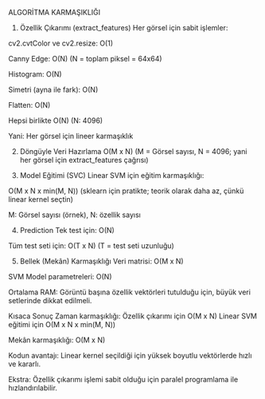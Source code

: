ALGORİTMA KARMAŞIKLIĞI
1. Özellik Çıkarımı (extract_features)
Her görsel için sabit işlemler:

cv2.cvtColor ve cv2.resize: O(1)

Canny Edge: O(N) (N = toplam piksel = 64x64)

Histogram: O(N)

Simetri (ayna ile fark): O(N)

Flatten: O(N)

Hepsi birlikte O(N) (N: 4096)

Yani: Her görsel için lineer karmaşıklık

2. Döngüyle Veri Hazırlama
O(M x N)
(M = Görsel sayısı, N = 4096; yani her görsel için extract_features çağrısı)

3. Model Eğitimi (SVC)
Linear SVM için eğitim karmaşıklığı:

O(M x N x min(M, N))
(sklearn için pratikte; teorik olarak daha az, çünkü linear kernel seçtin)

M: Görsel sayısı (örnek), N: özellik sayısı

4. Prediction
Tek test için: O(N)

Tüm test seti için: O(T x N) (T = test seti uzunluğu)

5. Bellek (Mekân) Karmaşıklığı
Veri matrisi: O(M x N)

SVM Model parametreleri: O(N)

Ortalama RAM: Görüntü başına özellik vektörleri tutulduğu için, büyük veri setlerinde dikkat edilmeli.

Kısaca Sonuç
Zaman karmaşıklığı:
Özellik çıkarımı için O(M x N)
Linear SVM eğitimi için O(M x N x min(M, N))

Mekân karmaşıklığı:
O(M x N)

Kodun avantajı: Linear kernel seçildiği için yüksek boyutlu vektörlerde hızlı ve kararlı.

Ekstra: Özellik çıkarımı işlemi sabit olduğu için paralel programlama ile hızlandırılabilir.


